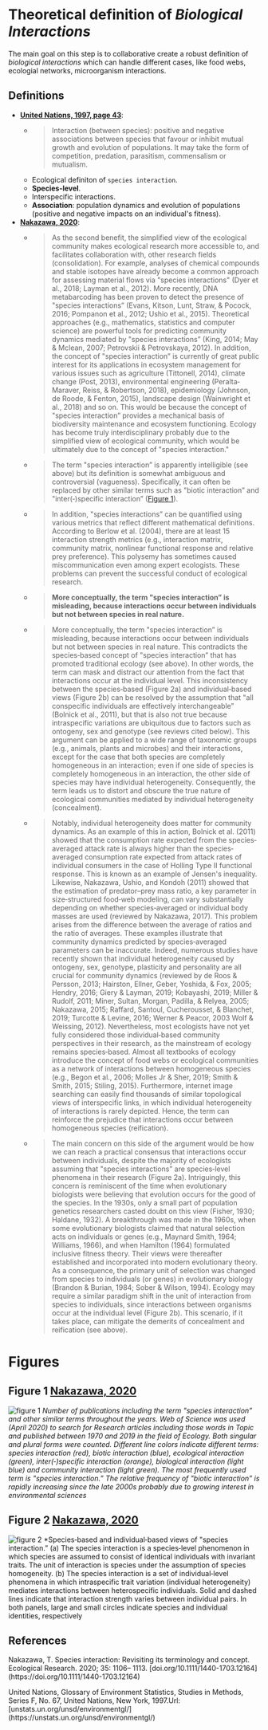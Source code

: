 # Theoretical definition of *Biological Interactions*

The main goal on this step is to collaborative create a robust definition of *biological interactions* which can handle different cases, like food webs, ecologial networks, microorganism interactions.

## Definitions

- **[United Nations, 1997, page 43](#united-nations-1997)**:
    - >Interaction (between species): positive and negative associations between species that favour or inhibit mutual growth and evolution of populations. It may take the form of competition, predation, parasitism, commensalism or mutualism.
    - Ecological definiton of `species interaction`.
    - **Species-level**.
    - Interspecific interactions.
    - **Association**: population dynamics and evolution of populations (positive and negative impacts on an individual's fitness).
- **[Nakazawa, 2020](#nakazawa-2020)**:
    - >As the second benefit, the simplified view of the ecological community makes ecological research more accessible to, and facilitates collaboration with, other research fields (consolidation). For example, analyses of chemical compounds and stable isotopes have already become a common approach for assessing material flows via "species interactions" (Dyer et al., 2018; Layman et al., 2012). More recently, DNA metabarcoding has been proven to detect the presence of "species interactions” (Evans, Kitson, Lunt, Straw, & Pocock, 2016; Pompanon et al., 2012; Ushio et al., 2015). Theoretical approaches (e.g., mathematics, statistics and computer science) are powerful tools for predicting community dynamics mediated by "species interactions” (King, 2014; May & Mclean, 2007; Petrovskii & Petrovskaya, 2012). In addition, the concept of "species interaction” is currently of great public interest for its applications in ecosystem management for various issues such as agriculture (Tittonell, 2014), climate change (Post, 2013), environmental engineering (Peralta‐Maraver, Reiss, & Robertson, 2018), epidemiology (Johnson, de Roode, & Fenton, 2015), landscape design (Wainwright et al., 2018) and so on. This would be because the concept of "species interaction” provides a mechanical basis of biodiversity maintenance and ecosystem functioning. Ecology has become truly interdisciplinary probably due to the simplified view of ecological community, which would be ultimately due to the concept of "species interaction."
    - >The term "species interaction” is apparently intelligible (see above) but its definition is somewhat ambiguous and controversial (vagueness). Specifically, it can often be replaced by other similar terms such as "biotic interaction” and "inter(‐)specific interaction” ([Figure 1](#figure-1)).
    - >In addition, "species interactions” can be quantified using various metrics that reflect different mathematical definitions. According to Berlow et al. (2004), there are at least 15 interaction strength metrics (e.g., interaction matrix, community matrix, nonlinear functional response and relative prey preference). This polysemy has sometimes caused miscommunication even among expert ecologists. These problems can prevent the successful conduct of ecological research.
    - >**More conceptually, the term "species interaction” is misleading, because interactions occur between individuals but not between species in real nature.**
    - >More conceptually, the term "species interaction” is misleading, because interactions occur between individuals but not between species in real nature. This contradicts the species‐based concept of "species interaction” that has promoted traditional ecology (see above). In other words, the term can mask and distract our attention from the fact that interactions occur at the individual level. This inconsistency between the species‐based (Figure 2a) and individual‐based views (Figure 2b) can be resolved by the assumption that "all conspecific individuals are effectively interchangeable” (Bolnick et al., 2011), but that is also not true because intraspecific variations are ubiquitous due to factors such as ontogeny, sex and genotype (see reviews cited below). This argument can be applied to a wide range of taxonomic groups (e.g., animals, plants and microbes) and their interactions, except for the case that both species are completely homogeneous in an interaction; even if one side of species is completely homogeneous in an interaction, the other side of species may have individual heterogeneity. Consequently, the term leads us to distort and obscure the true nature of ecological communities mediated by individual heterogeneity (concealment).
    - >Notably, individual heterogeneity does matter for community dynamics. As an example of this in action, Bolnick et al. (2011) showed that the consumption rate expected from the species‐averaged attack rate is always higher than the species‐averaged consumption rate expected from attack rates of individual consumers in the case of Holling Type II functional response. This is known as an example of Jensen's inequality. Likewise, Nakazawa, Ushio, and Kondoh (2011) showed that the estimation of predator–prey mass ratio, a key parameter in size‐structured food‐web modeling, can vary substantially depending on whether species‐averaged or individual body masses are used (reviewed by Nakazawa, 2017). This problem arises from the difference between the average of ratios and the ratio of averages. These examples illustrate that community dynamics predicted by species‐averaged parameters can be inaccurate. Indeed, numerous studies have recently shown that individual heterogeneity caused by ontogeny, sex, genotype, plasticity and personality are all crucial for community dynamics (reviewed by de Roos & Persson, 2013; Hairston, Ellner, Geber, Yoshida, & Fox, 2005; Hendry, 2016; Giery & Layman, 2019; Kobayashi, 2019; Miller & Rudolf, 2011; Miner, Sultan, Morgan, Padilla, & Relyea, 2005; Nakazawa, 2015; Raffard, Santoul, Cucherousset, & Blanchet, 2019; Turcotte & Levine, 2016; Werner & Peacor, 2003 Wolf & Weissing, 2012). Nevertheless, most ecologists have not yet fully considered those individual‐based community perspectives in their research, as the mainstream of ecology remains species‐based. Almost all textbooks of ecology introduce the concept of food webs or ecological communities as a network of interactions between homogeneous species (e.g., Begon et al., 2006; Molles Jr & Sher, 2019; Smith & Smith, 2015; Stiling, 2015). Furthermore, internet image searching can easily find thousands of similar topological views of interspecific links, in which individual heterogeneity of interactions is rarely depicted. Hence, the term can reinforce the prejudice that interactions occur between homogeneous species (reification).
    - >The main concern on this side of the argument would be how we can reach a practical consensus that interactions occur between individuals, despite the majority of ecologists assuming that "species interactions” are species‐level phenomena in their research (Figure 2a). Intriguingly, this concern is reminiscent of the time when evolutionary biologists were believing that evolution occurs for the good of the species. In the 1930s, only a small part of population genetics researchers casted doubt on this view (Fisher, 1930; Haldane, 1932). A breakthrough was made in the 1960s, when some evolutionary biologists claimed that natural selection acts on individuals or genes (e.g., Maynard Smith, 1964; Williams, 1966), and when Hamilton (1964) formulated inclusive fitness theory. Their views were thereafter established and incorporated into modern evolutionary theory. As a consequence, the primary unit of selection was changed from species to individuals (or genes) in evolutionary biology (Brandon & Burian, 1984; Sober & Wilson, 1994). Ecology may require a similar paradigm shift in the unit of interaction from species to individuals, since interactions between organisms occur at the individual level (Figure 2b). This scenario, if it takes place, can mitigate the demerits of concealment and reification (see above).

# Figures

## Figure 1 [Nakazawa, 2020](#nakazawa-2020)

![figure 1][fig-1] *Number of publications including the term "species interaction” and other similar terms throughout the years. Web of Science was used (April 2020) to search for Research articles including those words in Topic and published between 1970 and 2019 in the field of Ecology. Both singular and plural forms were counted. Different line colors indicate different terms: species interaction (red), biotic interaction (blue), ecological interaction (green), inter(‐)specific interaction (orange), biological interaction (light blue) and community interaction (light green). The most frequently used term is "species interaction.” The relative frequency of "biotic interaction” is rapidly increasing since the late 2000s probably due to growing interest in environmental sciences*

## Figure 2 [Nakazawa, 2020](#nakazawa-2020)

![figure 2][fig-2] *Species‐based and individual‐based views of "species interaction.” (a) The species interaction is a species‐level phenomenon in which species are assumed to consist of identical individuals with invariant traits. The unit of interaction is species under the assumption of species homogeneity. (b) The species interaction is a set of individual‐level phenomena in which intraspecific trait variation (individual heterogeneity) mediates interactions between heterospecific individuals. Solid and dashed lines indicate that interaction strength varies between individual pairs. In both panels, large and small circles indicate species and individual identities, respectively

[fig-1]: https://esj-journals.onlinelibrary.wiley.com/cms/asset/ace005ae-2529-4c29-8329-b4ac3e08a2c2/ere12164-fig-0001-m.jpg
[fig-2]: https://esj-journals.onlinelibrary.wiley.com/cms/asset/b1d565c2-9094-4cd7-a23c-3f7eab87f584/ere12164-fig-0002-m.jpg

## References

<p name="nakazawa-2020">Nakazawa, T. Species interaction: Revisiting its terminology and concept. Ecological Research. 2020; 35: 1106– 1113. [doi.org/10.1111/1440-1703.12164](https://doi.org/10.1111/1440-1703.12164)</p>

<p name="united-nations-1997">United Nations, Glossary of Environment Statistics, Studies in Methods, Series F, No. 67, United Nations, New York, 1997.Url: [unstats.un.org/unsd/environmentgl/](https://unstats.un.org/unsd/environmentgl/)</p>
